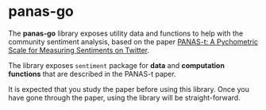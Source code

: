 # panas-go

The **panas-go** library exposes utility data and functions to help with the community sentiment analysis, based on the paper [PANAS-t: A Pychometric Scale for Measuring Sentiments on Twitter](https://arxiv.org/abs/1308.1857).

The library exposes `sentiment` package for **data** and **computation functions** that are described in the PANAS-t paper.

It is expected that you study the paper before using this library. Once you have gone through the paper, using the library will be straight-forward.
